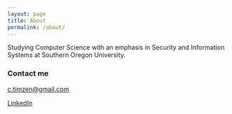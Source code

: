 ```yaml
---
layout: page
title: About
permalink: /about/
---
```


Studying Computer Science with an emphasis in Security and Information Systems at Southern Oregon University. 


### Contact me

[c.timzen@gmail.com](mailto:c.timzen@gmail.com)

[LinkedIn](https://www.linkedin.com/in/tophertimzen)
